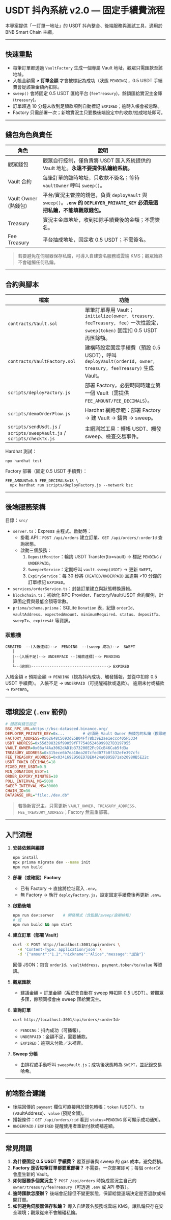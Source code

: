 # USDT 抖內系統 v2.0 — 固定手續費流程

本專案提供「一訂單一地址」的 USDT 抖內整合、後端服務與測試工具，適用於 BNB Smart Chain 主網。

---

## 快速重點
- 每筆訂單都透過 `VaultFactory` 生成一個專屬 Vault 地址，觀眾只需匯款至該地址。
- 入帳金額需 **≥ 訂單金額** 才會被標記為成功（狀態 `PENDING`），0.5 USDT 手續費會從該筆金額內扣除。
- `sweep()` 會將固定 0.5 USDT 匯給平台 (`feeTreasury`)，餘額匯給實況主金庫 (`treasury`)。
- 訂單超過 10 分鐘未收到足額款項則自動標記 `EXPIRED`；逾時入帳會被忽略。
- Factory 只需部署一次；新增實況主只要換後端設定中的收款/抽成地址即可。

---

## 錢包角色與責任
| 角色 | 說明 |
|------|------|
| 觀眾錢包 | 觀眾自行控制，僅負責將 USDT 匯入系統提供的 Vault 地址。**永遠不要提供私鑰給系統。** |
| Vault 合約 | 每筆訂單的臨時地址，只收款不簽名；等待 `vaultOwner` 呼叫 `sweep()`。 |
| Vault Owner (熱錢包) | 平台/實況主管控的錢包，負責 `deployVault` 與 `sweep()`。**`.env` 的 `DEPLOYER_PRIVATE_KEY` 必須是這把私鑰，不能填觀眾錢包。** |
| Treasury | 實況主金庫地址，收到扣除手續費後的金額；不需簽名。 |
| Fee Treasury | 平台抽成地址，固定收 0.5 USDT；不需簽名。 |

> 若要避免在伺服器保存私鑰，可導入自建簽名服務或雲端 KMS；觀眾始終不會碰觸任何私鑰。

---

## 合約與腳本

| 檔案 | 功能 |
|------|------|
| `contracts/Vault.sol` | 單筆訂單專用 Vault；`initialize(owner, treasury, feeTreasury, fee)` 一次性設定，`sweep(token)` 固定扣 0.5 USDT 再匯餘額。 |
| `contracts/VaultFactory.sol` | 建構時設定固定手續費（預設 0.5 USDT），呼叫 `deployVault(orderId, owner, treasury, feeTreasury)` 生成 Vault。 |
| `scripts/deployFactory.js` | 部署 Factory，必要時同時建立第一個 Vault（需提供 `FEE_AMOUNT/FEE_DECIMALS`）。 |
| `scripts/demoOrderFlow.js` | Hardhat 網路示範：部署 Factory → 建 Vault → 鑄幣 → sweep。 |
| `scripts/sendUsdt.js` / `scripts/sweepVault.js` / `scripts/checkTx.js` | 主網測試工具：轉帳 USDT、觸發 sweep、檢查交易事件。 |

Hardhat 測試：
```
npx hardhat test
```

Factory 部署（固定 0.5 USDT 手續費）：
```
FEE_AMOUNT=0.5 FEE_DECIMALS=18 \
  npx hardhat run scripts/deployFactory.js --network bsc
```

---

## 後端服務架構

目錄：`src/`

- `server.ts`：Express 主程式。啟動時：
  - 掛載 API：`POST /api/orders` 建立訂單、`GET /api/orders/:orderId` 查詢狀態。
  - 啟動三個服務：
    1. `DepositMonitor`：輪詢 USDT Transfer(to=vault) → 標記 `PENDING` / `UNDERPAID`。
    2. `SweeperService`：定期呼叫 `vault.sweep(USDT)` → 更新 `SWEPT`。
    3. `ExpiryService`：每 30 秒將 `CREATED/UNDERPAID` 且逾期 >10 分鐘的訂單標記 `EXPIRED`。
- `services/orderService.ts`：封裝訂單建立與狀態轉換邏輯。
- `blockchain.ts`：初始化 RPC Provider、Factory/Vault/USDT 合約實例，計算固定費與最低金額等常數。
- `prisma/schema.prisma`：SQLite `Donation` 表，紀錄 `orderId`、`vaultAddress`、`expectedAmount`、`minimumRequired`、`status`、`depositTx`、`sweepTx`、`expiresAt` 等資訊。

### 狀態機
```
CREATED  --(入帳達標)-->  PENDING  --(sweep 成功)-->  SWEPT
   |                              
   |--(入帳不足)--> UNDERPAID --(補款達標)--> PENDING
   |                              
   └--(逾期)----------------------------------> EXPIRED
```
入帳金額 ≥ 預期金額 → `PENDING`（視為抖內成功、觸發播報，並從中扣除 0.5 USDT 手續費）。
入帳不足 → `UNDERPAID`（可提醒補款或退款）。
逾期未付或補款 → `EXPIRED`。

---

## 環境設定 (`.env` 範例)

```ini
# 鏈路與錢包設定
BSC_RPC_URL=https://bsc-dataseed.binance.org/
DEPLOYER_PRIVATE_KEY=0x...        # 必須是 Vault Owner 熱錢包的私鑰（觀眾絕不能填）
FACTORY_ADDRESS=0x62648C5693dE5B04Ff78b39E2ae1eccc405F5334
USDT_ADDRESS=0x55d398326f99059fF775485246999027B3197955
VAULT_OWNER=0x08af4Aa3062dAD1b373200E2Fc9CcB46Cab5fd3a
TREASURY_ADDRESS=0x315ece6b7ea18ea207cfed077b0f332efe397cfc
FEE_TREASURY_ADDRESS=0x034169E956ED7BE0424a0B95B71ab20980B5E22c
USDT_TOKEN_DECIMALS=18
FIXED_FEE_USDT=0.5
MIN_DONATION_USDT=1
ORDER_EXPIRY_MINUTES=10
POLL_INTERVAL_MS=5000
SWEEP_INTERVAL_MS=30000
CHAIN_ID=56
DATABASE_URL="file:./dev.db"
```
> 若換新實況主，只需更新 `VAULT_OWNER`、`TREASURY_ADDRESS`、`FEE_TREASURY_ADDRESS`；Factory 無需重部署。

---

## 入門流程

1. **安裝依賴與編譯**
   ```bash
   npm install
   npx prisma migrate dev --name init
   npm run build
   ```

2. **部署（或確認）Factory**
   - 已有 Factory → 直接將位址寫入 `.env`。
   - 無 Factory → 執行 `deployFactory.js`，設定固定手續費後再更新 `.env`。

3. **啟動後端**
   ```bash
   npm run dev:server    # 開發模式（含監聽/sweep/逾期排程）
   # 或
   npm run build && npm start
   ```

4. **建立訂單（部署 Vault）**
   ```bash
   curl -X POST http://localhost:3001/api/orders \
     -H 'Content-Type: application/json' \
     -d '{"amount":"1.2","nickname":"Alice","message":"加油"}'
   ```
   回傳 JSON：包含 `orderId`、`vaultAddress`、`payment.token/to/value` 等資訊。

5. **觀眾匯款**
   - 建議金額 = 訂單金額（系統會自動在 sweep 時扣除 0.5 USDT）。若觀眾多匯，餘額同樣會由 sweep 匯給實況主。

6. **查詢訂單**
   ```bash
   curl http://localhost:3001/api/orders/<orderId>
   ```
   - `PENDING`：抖內成功（可播報）。
   - `UNDERPAID`：金額不足，需要補款。
   - `EXPIRED`：逾期未付款／未補齊。

7. **Sweep 分帳**
   - 由排程或手動呼叫 `sweepVault.js`；成功後狀態轉為 `SWEPT`，並記錄交易哈希。

---

## 前端整合建議
- 後端回傳的 `payment` 欄位可直接用於錢包轉帳：`token` (USDT)、`to` (vaultAddress)、`value` (預期金額)。
- 播報條件：`GET /api/orders/:id` 看到 `status=PENDING` 即可顯示成功通知。
- `UNDERPAID` / `EXPIRED` 提醒使用者重新付款或補差額。

---

## 常見問題
1. **為什麼固定 0.5 USDT 手續費？** 覆蓋部署與 sweep 的 gas 成本，避免虧損。
2. **Factory 是否每筆訂單都要重部署？** 不需要。一次部署即可；每個 `orderId` 會產生新的 Vault。
3. **如何服務多個實況主？** `POST /api/orders` 時換成實況主自己的 `owner/treasury/feeTreasury`（可透過 `.env` 或 API 參數）。
4. **逾時匯款怎麼辦？** 後端會記錄但不變更狀態，保留給營運端決定是否退款或補開訂單。
5. **如何避免伺服器保存私鑰？** 導入自建簽名服務或雲端 KMS，讓私鑰只存在安全環境；觀眾從來不會觸碰私鑰。
